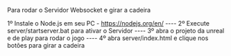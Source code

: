Para rodar o Servidor Websocket e girar a cadeira

1º Instale o Node.js em seu PC - https://nodejs.org/en/ ---- 
2º Execute server/startserver.bat para ativar o Servidor ---- 
3º abra o projeto da unreal e de play para rodar o jogo ----
4º abra server/index.html e clique nos botões para girar a cadeira
